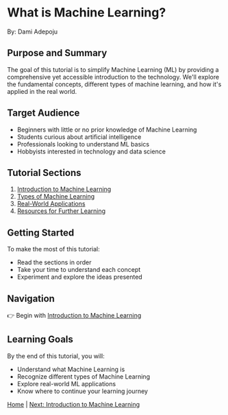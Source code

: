 # What is Machine Learning?

By: Dami Adepoju
## Purpose and Summary
The goal of this tutorial is to simplify Machine Learning (ML) by providing a comprehensive yet accessible introduction to the technology. We'll explore the fundamental concepts, different types of machine learning, and how it's applied in the real world.

## Target Audience
- Beginners with little or no prior knowledge of Machine Learning
- Students curious about artificial intelligence
- Professionals looking to understand ML basics
- Hobbyists interested in technology and data science

## Tutorial Sections
1. [Introduction to Machine Learning](01-introduction.md)
2. [Types of Machine Learning](02-types.md)
3. [Real-World Applications](03-applications.md)
4. [Resources for Further Learning](04-resources.md)

## Getting Started
To make the most of this tutorial:
- Read the sections in order
- Take your time to understand each concept
- Experiment and explore the ideas presented

## Navigation
👉 Begin with [Introduction to Machine Learning](01-introduction.md)

## Learning Goals
By the end of this tutorial, you will:
- Understand what Machine Learning is
- Recognize different types of Machine Learning
- Explore real-world ML applications
- Know where to continue your learning journey


[Home](README.md) | [Next: Introduction to Machine Learning](01-introduction.md)
